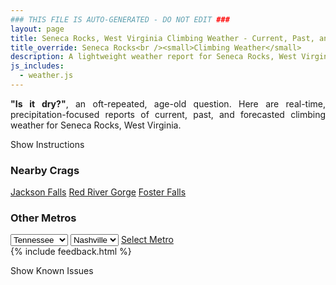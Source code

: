 ```yaml
---
### THIS FILE IS AUTO-GENERATED - DO NOT EDIT ###
layout: page
title: Seneca Rocks, West Virginia Climbing Weather - Current, Past, and Forecasted Report
title_override: Seneca Rocks<br /><small>Climbing Weather</small>
description: A lightweight weather report for Seneca Rocks, West Virginia. Optimized for slow internet connections.
js_includes:
  - weather.js
---
```


<section class="measure center lh-copy f5-ns f6 ph2 mv4" style="text-align: justify;">
<strong>"Is it dry?"</strong>, an oft-repeated, age-old question. Here are real-time,
precipitation-focused reports of current, past, and forecasted climbing weather for Seneca Rocks, West Virginia.
</section>

<p id="settings-toggle" class="mw5 b center tc hover-light-red black-70 pointer">Show Instructions</p>
<section id="settings" class="overflow-hidden" style="display:none;">
    <div class="mv2 ph2 center">
        <div class="fn f6 tc pv2">
            <p class="measure lh-copy center"><strong>Show/hide hourly forecasts</strong> by clicking the desired day.</p>
            <hr class="mw5 p0 mv2 o-60 b0 bt b--light-red light-red bg-light-red">
            <p class="measure lh-copy center"><strong>Current and Past conditions</strong> are measured by the nearest weather station. <strong>Forecast conditions</strong> are calculated and polled separately.</p>
            <hr class="mw5 p0 mv2 o-60 b0 bt b--light-red light-red bg-light-red">
            <p class="measure lh-copy center"><strong>Having issues?</strong> Try <a id="clear-cache" class="no-underline relative fancy-link light-red hover-light-red" href="#">clearing the local cache</a>.</p>
            <hr class="mw5 p0 mv2 o-60 b0 bt b--light-red light-red bg-light-red">
            <p class="measure lh-copy center">Weather data sourced from <a class="no-underline fancy-link relative light-red" target="_blank" href="https://www.weather.gov/documentation/services-web-api">weather.gov</a>.</p>
        </div>
    </div>
</section>
<section id="weather" data-crag="seneca-rocks-west-virginia" class="mv4-ns mv3 ph2 center"></section>
<section id="nearby" class="tc lh-copy">
  <h3>Nearby Crags</h3>
<a class="nowrap no-underline fancy-link relative light-red mh3" href="/crags/jackson-falls-illinois-weather.html">Jackson Falls</a>
<a class="nowrap no-underline fancy-link relative light-red mh3" href="/crags/red-river-gorge-kentucky-weather.html">Red River Gorge</a>
<a class="nowrap no-underline fancy-link relative light-red mh3" href="/crags/foster-falls-tennessee-weather.html">Foster Falls</a>
</section>
<section id="nearby" class="tc lh-copy">
  <h3>Other Metros</h3>
  <select class="ma1 bg-near-white pa2" id="stateSel">
    <option value="Texas">Texas</option>
    <option value="Washington">Washington</option>
    <option value="Colorado">Colorado</option>
    <option value="Tennessee" selected>Tennessee</option>
    <option value="Utah">Utah</option>
    <option value="California">California</option>
  </select>
  <select class="ma1 bg-near-white pa2" id="citySel">
    <option value="Nashville" selected>Nashville</option>
  </select>
  <a id="selectMetro" class="f6 link dim ph3 pv2 ma1 dib white bg-light-red" href="/crags/nashville-tennessee-weather.html">Select Metro</a>
  <script>
    var states = [];
    states["Texas"] = "Austin"
    states["Washington"] = "Seattle"
    states["Colorado"] = "Denver"
    states["Tennessee"] = "Nashville"
    states["Utah"] = "Salt Lake City"
    states["California"] = "San Francisco|Los Angeles"
  </script>
</section>
{% include feedback.html %}
<p id="issues-toggle" class="mw5 b center tc hover-light-red black-70 pointer">Show Known Issues</p>
<section id="issues" class="overflow-hidden tc f6">
</section>

<script>
  var weekly_LWX_14_57 = {"updated":"2022-11-13T08:29:43+00:00","units":"us","forecastGenerator":"BaselineForecastGenerator","generatedAt":"2022-11-13T08:39:53+00:00","updateTime":"2022-11-13T08:29:43+00:00","validTimes":"2022-11-13T02:00:00+00:00/P7DT23H","elevation":{"unitCode":"wmoUnit:m","value":631.8504},"periods":[{"number":1,"name":"Overnight","startTime":"2022-11-13T03:00:00-05:00","endTime":"2022-11-13T06:00:00-05:00","isDaytime":false,"temperature":29,"temperatureUnit":"F","temperatureTrend":null,"windSpeed":"10 mph","windDirection":"W","icon":"https://api.weather.gov/icons/land/night/snow,20?size=medium","shortForecast":"Isolated Snow Showers","detailedForecast":"Isolated snow showers. Mostly cloudy, with a low around 29. West wind around 10 mph, with gusts as high as 26 mph. Chance of precipitation is 20%."},{"number":2,"name":"Sunday","startTime":"2022-11-13T06:00:00-05:00","endTime":"2022-11-13T18:00:00-05:00","isDaytime":true,"temperature":37,"temperatureUnit":"F","temperatureTrend":null,"windSpeed":"12 to 15 mph","windDirection":"NW","icon":"https://api.weather.gov/icons/land/day/snow,20?size=medium","shortForecast":"Isolated Snow Showers","detailedForecast":"Isolated snow showers before 11am, then isolated rain and snow showers between 11am and 1pm. Mostly cloudy, with a high near 37. Northwest wind 12 to 15 mph, with gusts as high as 30 mph. Chance of precipitation is 20%."},{"number":3,"name":"Sunday Night","startTime":"2022-11-13T18:00:00-05:00","endTime":"2022-11-14T06:00:00-05:00","isDaytime":false,"temperature":23,"temperatureUnit":"F","temperatureTrend":null,"windSpeed":"5 to 12 mph","windDirection":"NW","icon":"https://api.weather.gov/icons/land/night/bkn?size=medium","shortForecast":"Mostly Cloudy","detailedForecast":"Mostly cloudy, with a low around 23. Northwest wind 5 to 12 mph, with gusts as high as 24 mph."},{"number":4,"name":"Monday","startTime":"2022-11-14T06:00:00-05:00","endTime":"2022-11-14T18:00:00-05:00","isDaytime":true,"temperature":44,"temperatureUnit":"F","temperatureTrend":null,"windSpeed":"5 mph","windDirection":"N","icon":"https://api.weather.gov/icons/land/day/few?size=medium","shortForecast":"Sunny","detailedForecast":"Sunny, with a high near 44. North wind around 5 mph."},{"number":5,"name":"Monday Night","startTime":"2022-11-14T18:00:00-05:00","endTime":"2022-11-15T06:00:00-05:00","isDaytime":false,"temperature":26,"temperatureUnit":"F","temperatureTrend":null,"windSpeed":"3 mph","windDirection":"SE","icon":"https://api.weather.gov/icons/land/night/sct?size=medium","shortForecast":"Partly Cloudy","detailedForecast":"Partly cloudy, with a low around 26. Southeast wind around 3 mph."},{"number":6,"name":"Tuesday","startTime":"2022-11-15T06:00:00-05:00","endTime":"2022-11-15T18:00:00-05:00","isDaytime":true,"temperature":40,"temperatureUnit":"F","temperatureTrend":null,"windSpeed":"2 to 6 mph","windDirection":"SE","icon":"https://api.weather.gov/icons/land/day/snow_fzra,40/snow_fzra,70?size=medium","shortForecast":"Slight Chance Freezing Rain","detailedForecast":"A slight chance of freezing rain and rain and snow likely after 7am. Mostly cloudy, with a high near 40. Chance of precipitation is 70%."},{"number":7,"name":"Tuesday Night","startTime":"2022-11-15T18:00:00-05:00","endTime":"2022-11-16T06:00:00-05:00","isDaytime":false,"temperature":32,"temperatureUnit":"F","temperatureTrend":null,"windSpeed":"3 mph","windDirection":"SW","icon":"https://api.weather.gov/icons/land/night/rain,70?size=medium","shortForecast":"Rain Likely","detailedForecast":"Rain likely. Mostly cloudy, with a low around 32. Chance of precipitation is 70%."},{"number":8,"name":"Wednesday","startTime":"2022-11-16T06:00:00-05:00","endTime":"2022-11-16T18:00:00-05:00","isDaytime":true,"temperature":41,"temperatureUnit":"F","temperatureTrend":null,"windSpeed":"3 to 10 mph","windDirection":"W","icon":"https://api.weather.gov/icons/land/day/rain,40/rain?size=medium","shortForecast":"Chance Light Rain","detailedForecast":"A chance of rain before 1pm. Mostly cloudy, with a high near 41. Chance of precipitation is 40%."},{"number":9,"name":"Wednesday Night","startTime":"2022-11-16T18:00:00-05:00","endTime":"2022-11-17T06:00:00-05:00","isDaytime":false,"temperature":24,"temperatureUnit":"F","temperatureTrend":null,"windSpeed":"10 mph","windDirection":"W","icon":"https://api.weather.gov/icons/land/night/snow,30?size=medium","shortForecast":"Chance Rain And Snow Showers","detailedForecast":"A chance of rain and snow showers after 7pm. Mostly cloudy, with a low around 24. Chance of precipitation is 30%."},{"number":10,"name":"Thursday","startTime":"2022-11-17T06:00:00-05:00","endTime":"2022-11-17T18:00:00-05:00","isDaytime":true,"temperature":34,"temperatureUnit":"F","temperatureTrend":null,"windSpeed":"10 to 14 mph","windDirection":"W","icon":"https://api.weather.gov/icons/land/day/snow/bkn?size=medium","shortForecast":"Slight Chance Snow Showers then Partly Sunny","detailedForecast":"A slight chance of snow showers before 7am. Partly sunny, with a high near 34."},{"number":11,"name":"Thursday Night","startTime":"2022-11-17T18:00:00-05:00","endTime":"2022-11-18T06:00:00-05:00","isDaytime":false,"temperature":21,"temperatureUnit":"F","temperatureTrend":null,"windSpeed":"10 mph","windDirection":"W","icon":"https://api.weather.gov/icons/land/night/bkn?size=medium","shortForecast":"Mostly Cloudy","detailedForecast":"Mostly cloudy, with a low around 21."},{"number":12,"name":"Friday","startTime":"2022-11-18T06:00:00-05:00","endTime":"2022-11-18T18:00:00-05:00","isDaytime":true,"temperature":35,"temperatureUnit":"F","temperatureTrend":null,"windSpeed":"9 to 13 mph","windDirection":"W","icon":"https://api.weather.gov/icons/land/day/sct?size=medium","shortForecast":"Mostly Sunny","detailedForecast":"Mostly sunny, with a high near 35."},{"number":13,"name":"Friday Night","startTime":"2022-11-18T18:00:00-05:00","endTime":"2022-11-19T06:00:00-05:00","isDaytime":false,"temperature":17,"temperatureUnit":"F","temperatureTrend":null,"windSpeed":"10 mph","windDirection":"W","icon":"https://api.weather.gov/icons/land/night/sct?size=medium","shortForecast":"Partly Cloudy","detailedForecast":"Partly cloudy, with a low around 17."},{"number":14,"name":"Saturday","startTime":"2022-11-19T06:00:00-05:00","endTime":"2022-11-19T18:00:00-05:00","isDaytime":true,"temperature":35,"temperatureUnit":"F","temperatureTrend":null,"windSpeed":"8 to 12 mph","windDirection":"W","icon":"https://api.weather.gov/icons/land/day/few?size=medium","shortForecast":"Sunny","detailedForecast":"Sunny, with a high near 35."}]}
  var hourly_LWX_14_57 = false
  var crags_config = [
  {
    "name": "Seneca Rocks",
    "note": "White Tuscarora quartzite, which feels much like sandstone.",
    "mountainProject": "https://www.mountainproject.com/area/105861910/seneca-rocks",
    "station": "KW99",
    "office": "LWX/14,57",
    "coordinates": [
      -79.373,
      38.835
    ]
  }
]</script>

